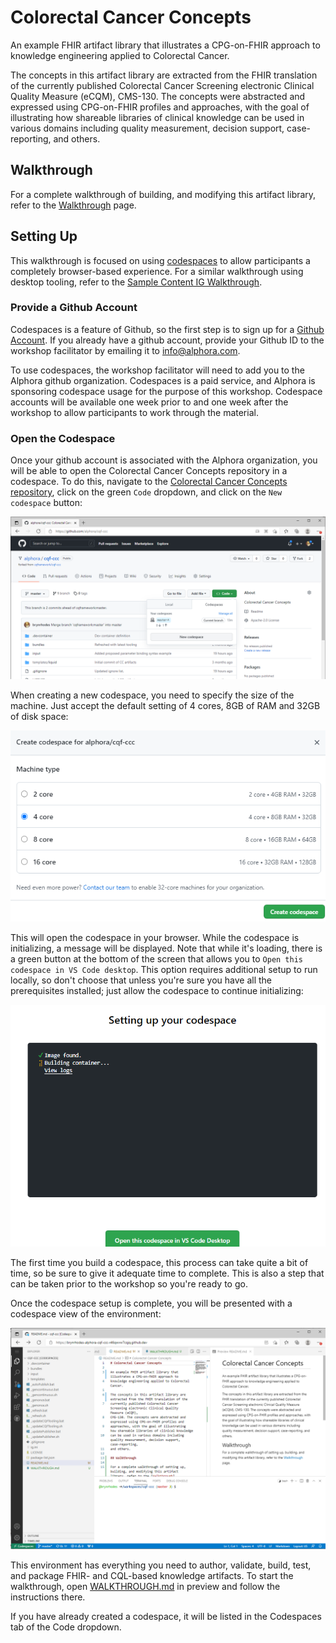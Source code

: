 # Colorectal Cancer Concepts

An example FHIR artifact library that illustrates a CPG-on-FHIR approach to
knowledge engineering applied to Colorectal Cancer.

The concepts in this artifact library are extracted from the FHIR translation of the
currently published Colorectal Cancer Screening electronic Clinical Quality Measure (eCQM),
CMS-130. The concepts were abstracted and expressed using CPG-on-FHIR profiles and
approaches, with the goal of illustrating how shareable libraries of clinical knowledge
can be used in various domains including quality measurement, decision support, case-reporting,
and others.

## Walkthrough

For a complete walkthrough of building, and modifying this artifact library, refer to the [Walkthrough](WALKTHROUGH.md) page.

## Setting Up

This walkthrough is focused on using [codespaces](https://github.com/features/codespaces) to allow participants a completely browser-based experience. For a similar walkthrough using desktop tooling, refer to the [Sample Content IG Walkthrough](https://github.com/cqframework/content-ig-walkthrough).

### Provide a Github Account

Codespaces is a feature of Github, so the first step is to sign up for a [Github Account](https://github.com/signup). If you already have a github account, provide your Github ID to the workshop facilitator by emailing it to <info@alphora.com>.

To use codespaces, the workshop facilitator will need to add you to the Alphora github organization. Codespaces is a paid service, and Alphora is sponsoring codespace usage for the purpose of this workshop. Codespace accounts will be available one week prior to and one week after the workshop to allow participants to work through the material.

### Open the Codespace

Once your github account is associated with the Alphora organization, you will be able to open the Colorectal Cancer Concepts repository in a codespace. To do this, navigate to the [Colorectal Cancer Concepts repository](https://github.com/alphora/cqf-ccc), click on the green `Code` dropdown, and click on the `New codespace` button:

![New codespace](images/new-codespace.png)

When creating a new codespace, you need to specify the size of the machine. Just accept the default setting of 4 cores, 8GB of RAM and 32GB of disk space:

![New codespace options](images/new-codespace-options.png)

This will open the codespace in your browser. While the codespace is initializing, a message will be displayed. Note that while it's loading, there is a green button at the bottom of the screen that allows you to `Open this codespace in VS Code desktop`. This option requires additional setup to run locally, so don't choose that unless you're sure you have all the prerequisites installed; just allow the codespace to continue initializing:

![New codespace initializing](images/new-codespace-initializing.png)

The first time you build a codespace, this process can take quite a bit of time, so be sure to give it adequate time to complete. This is also a step that can be taken prior to the workshop so you're ready to go.

Once the codespace setup is complete, you will be presented with a codespace view of the environment:

![Codespace environment](images/codespace-environment.png)

This environment has everything you need to author, validate, build, test, and package FHIR- and CQL-based knowledge artifacts. To start the walkthrough, open [WALKTHROUGH.md](WALKTHROUGH.md) in preview and follow the instructions there.

If you have already created a codespace, it will be listed in the Codespaces tab of the Code dropdown.


